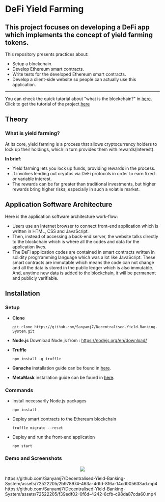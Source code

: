# DeFi Yield Farming

This project focuses on developing a DeFi app which implements the concept of yield farming tokens.
---
This repository presents practices about:
- Setup a blockchain.
- Develop Ethereum smart contracts.
- Write tests for the developed Ethereum smart contracts. 
- Develop a client-side website so people can actually use this application.
---

You can check the quick tutorial about "what is the blockchain?" in [here](https://www.ibm.com/in-en/topics/what-is-blockchain).
Click to get the tutorial of the project.[here](https://main--admirable-clafoutis-b636e5.netlify.app/)


## Theory

### What is yield farming?

At its core, yield farming is a process that allows cryptocurrency holders to lock up their holdings, which in turn provides them with rewards(Interest).

**In brief:**

- Yield farming lets you lock up funds, providing rewards in the process.
- It involves lending out cryptos via DeFi protocols in order to earn fixed or variable interest.
- The rewards can be far greater than traditional investments, but higher rewards bring higher risks, especially in such a volatile market.

## Application Software Architecture
Here is the application software architecture work-flow:
- Users use an Internet browser to connect front-end application which is written in HTML, CSS and JavaScript. 
- Then, instead of accessing a back-end server, the website talks directly to the blockchain which is where all the codes and data for the application lives. 
- The DeFi application codes are contained in smart contracts written in solidity progrramming language which was a lot like JavaScript. These smart contracts are immutable which means the code can not change and all the data is stored in the public ledger which is also immutable. And, anytime new data is added to the blockchain, it will be permanent and publicly verifiable.

## Installation

### Setup
- **Clone**

      git clone https://github.com/Sanyamj7/Decentralised-Yield-Banking-System.git
- **Node.js**
Download Node.js from : https://nodejs.org/en/download/

- **Truffle**

      npm install -g truffle

- **Ganache** installation guide can be found in [here](https://www.trufflesuite.com/ganache).

- **MetaMask** installation guide can be found in [here](https://metamask.io/).

### Commands

- Install necessarily Node.js packages

      npm install

- Deploy smart contracts to the Ethereum blockchain

      truffle migrate --reset
      
- Deploy and run the front-end application

      npm start
### Demo and Screenshots
<p align="center">
      <img src="https://github.com/Sanyamj7/Decentralised-Yield-Banking-System/assets/72522205/26143dcb-9112-43e0-affb-4f824c9a2ae1.jpg">
</p>
https://github.com/Sanyamj7/Decentralised-Yield-Banking-System/assets/72522205/2b978974-463a-4dfd-8f6a-14cd005633ad.mp4
https://github.com/Sanyamj7/Decentralised-Yield-Banking-System/assets/72522205/f39edf02-0f6d-4242-8cfb-c98da87cda60.mp4


      

